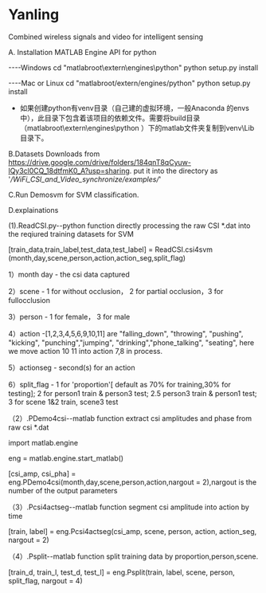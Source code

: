 # Yanling
Combined wireless signals and video for intelligent sensing

A. Installation MATLAB Engine API for python

----Windows
cd "matlabroot\extern\engines\python"
python setup.py install

----Mac or Linux
cd "matlabroot/extern/engines/python"
python setup.py install

* 如果创建python有venv目录（自己建的虚拟环境，一般Anaconda 的envs中），此目录下包含着该项目的依赖文件。需要将build目录（matlabroot\extern\engines\python
）下的matlab文件夹复制到venv\Lib目录下。



B.Datasets Downloads from https://drive.google.com/drive/folders/184qnT8qCyuw-lQy3cl0CQ_18dtfmK0_A?usp=sharing.
  put it into the directory as '*/WiFi_CSI_and_Video_synchronize/examples/*'


C.Run Demosvm for SVM classification.

D.explainations

(1).ReadCSI.py--python function directly processing the raw CSI *.dat into the reqiured training datasets for SVM

  [train_data,train_label,test_data,test_label] = ReadCSI.csi4svm (month,day,scene,person,action,action_seg,split_flag)
  
  1）month day - the csi data captured
  
  2）scene - 1 for without occlusion， 2  for partial occlusion，3 for fullocclusion
  
  3）person - 1 for female， 3 for male
  
  4）action -[1,2,3,4,5,6,9,10,11] are "falling_down", "throwing", "pushing", "kicking", "punching","jumping", "drinking","phone_talking", "seating", here we move action 10 11     into action 7,8 in process.
  
  5）actionseg - second(s) for an action
  
  6）split_flag - 1 for 'proportion'[ default as 70% for training,30% for testing]; 2 for person1 train & person3 test; 2.5 person3 train & person1 test; 3 for scene 1&2 train, scene3 test
  

（2）.PDemo4csi--matlab function extract csi amplitudes and phase from raw csi *.dat
  
  import matlab.engine 
  
  eng = matlab.engine.start_matlab()
  
  [csi_amp, csi_pha] = eng.PDemo4csi(month,day,scene,person,action,nargout = 2),nargout is the number of the output parameters
  
  

（3）.Pcsi4actseg--matlab function segment csi amplitude into action by time
 
  [train, label] = eng.Pcsi4actseg(csi_amp, scene, person, action, action_seg, nargout = 2) 
  
  

（4）.Psplit--matlab function split training data by proportion,person,scene.

  [train_d, train_l, test_d, test_l] = eng.Psplit(train, label, scene, person, split_flag, nargout = 4) 

